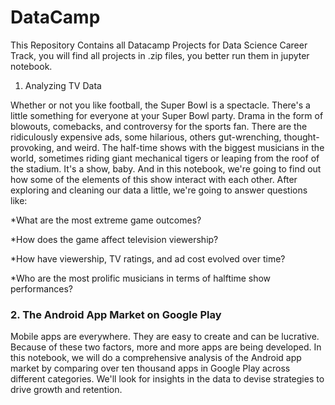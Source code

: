 # DataCamp
This Repository Contains all Datacamp Projects for Data Science Career Track,
you will find all projects in .zip files,
you better run them in jupyter notebook.

1. Analyzing TV Data

Whether or not you like football, the Super Bowl is a spectacle. There's a little something for everyone at your Super Bowl party. Drama in the form of blowouts, comebacks, and controversy for the sports fan. There are the ridiculously expensive ads, some hilarious, others gut-wrenching, thought-provoking, and weird. The half-time shows with the biggest musicians in the world, sometimes riding giant mechanical tigers or leaping from the roof of the stadium. It's a show, baby. And in this notebook, we're going to find out how some of the elements of this show interact with each other. After exploring and cleaning our data a little, we're going to answer questions like:

*What are the most extreme game outcomes?

*How does the game affect television viewership?

*How have viewership, TV ratings, and ad cost evolved over time?

*Who are the most prolific musicians in terms of halftime show performances?


<h3>2. The Android App Market on Google Play</h3>

Mobile apps are everywhere. They are easy to create and can be lucrative. Because of these two factors, more and more apps are being developed. In this notebook, we will do a comprehensive analysis of the Android app market by comparing over ten thousand apps in Google Play across different categories. We'll look for insights in the data to devise strategies to drive growth and retention.
